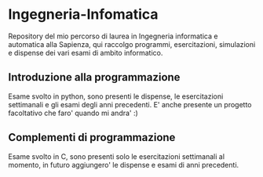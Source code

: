 # Ingegneria-Infomatica

Repository del mio percorso di laurea in Ingegneria informatica e automatica alla Sapienza, qui raccolgo programmi, esercitazioni, simulazioni e dispense dei vari esami di ambito informatico.

## Introduzione alla programmazione

Esame svolto in python, sono presenti le dispense, le esercitazioni settimanali e gli esami degli anni precedenti. E' anche presente un progetto facoltativo che faro' quando mi andra' :)

## Complementi di programmazione

Esame svolto in C, sono presenti solo le esercitazioni settimanali al momento, in futuro aggiungero' le dispense e esami di anni precedenti.